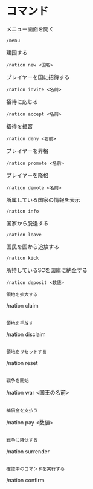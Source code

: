 # コマンド  

メニュー画面を開く  
```
/menu
```

建国する 
```
/nation new <国名>
```

プレイヤーを国に招待する  
```
/nation invite <名前>
```

招待に応じる  
```
/nation accept <名前>
```

招待を拒否  
```
/nation deny <名前>
```

プレイヤーを昇格  
```
/nation promote <名前>
```

プレイヤーを降格  
```
/nation demote <名前>
```

所属している国家の情報を表示  
```
/nation info
```

国家から脱退する  
```
/nation leave
```

国民を国から追放する  
```
/nation kick
```

所持しているSCを国庫に納金する  
```
/nation deposit <数値>

領地を拡大する  
```
/nation claim
```

領地を手放す  
```
/nation disclaim
```

領地をリセットする  
```
/nation reset
```

戦争を開始  
```
/nation war <国王の名前>
```

補償金を支払う  
```
/nation pay <数値>
```

戦争に降伏する  
```
/nation surrender
```

確認中のコマンドを実行する  
```
/nation confirm
```
